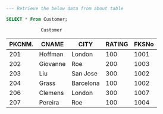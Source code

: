 ```sql
--- Retrieve the below data from about table

SELECT * From Customer;
```

                 Customer

| PKCNM. | CNAME    | CITY      | RATING | FKSNo |
| ------ | -------- | --------- | ------ | ----- |
| 201    | Hoffman  | London    | 100    | 1001  |
| 202    | Giovanne | Roe       | 200    | 1003  |
| 203    | Liu      | San Jose  | 300    | 1002  |
| 204    | Grass    | Barcelona | 100    | 1002  |
| 206    | Clemens  | London    | 300    | 1007  |
| 207    | Pereira  | Roe       | 100    | 1004  |
